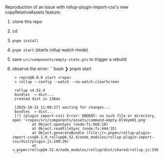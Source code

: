 Reproduction of an issue with rollup-plugin-import-css's new copyRelativeAssets feature:



1. clone this repo
2. cd
3. `pnpm install`
4. `pnpm start` (starts rollup watch mode)
5. save `src/components/empty-state.gts` to trigger a rebuild
6. observe the error:
		```bash
		❯ pnpm start

		> repro@0.0.0 start <repo>
		> rollup --config --watch --no-watch.clearScreen

		rollup v4.52.4
		bundles  → dist...
		created dist in 136ms

		[2025-10-31 11:08:27] waiting for changes...
		bundles  → dist...
		[!] (plugin import-css) Error: ENOENT: no such file or directory, open '<repo>/src/components/assets/command-empty-DlVeym01.png'
				at Object.openSync (node:fs:560:18)
				at Object.readFileSync (node:fs:444:35)
				at Object.generateBundle (file://<.pnpm>/rollup-plugin-import-css@4.1.0_rollup@4.52.4/node_modules/rollup-plugin-import-css/dist/plugin.js:100:26)
				at <.pnpm>/rollup@4.52.4/node_modules/rollup/dist/shared/rollup.js:3392:40
		```
